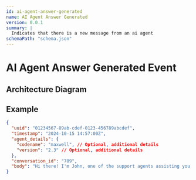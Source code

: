 ```yaml
---
id: ai-agent-answer-generated
name: AI Agent Answer Generated
version: 0.0.1
summary: |
  Indicates that there is a new message from an ai agent
schemaPath: "schema.json"
---
```


# AI Agent Answer Generated Event

## Architecture Diagram

<NodeGraph />

<SchemaViewer file="schema.json" title="JSON Schema" maxHeight="500" />

## Example

```json title="Message Example"
{
  "uuid": "01234567-89ab-cdef-0123-456789abcdef",
  "timestamp": "2024-10-15 14:57:00Z",
  "agent_details": {
    "codename": "maxwell", // Optional, additional details
    "version": "2.3" // Optional, additional details
  },
  "conversation_id": "789",
  "body": "Hi there! I'm John, one of the support agents assisting you today. I understand you have a question about [topic]. Here's how I can help..."
}
```
